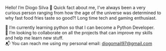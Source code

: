 Hello! I’m Diogo Silva 👋 Quick fact about me, I've always been a very curious person ranging from how the age of the universe was determined to why fast food fries taste so good?! Long time tech and gaming enthusiast.  
  
🌱 I’m currently learning python so that I can become a Python Developer.  
🤝 I’m looking to collaborate on all the projects that can improve my skills and help me learn new stuff.  
📬 You can reach me using my personal email: diogomail97@gmail.com


<!---
wixarth/wixarth is a ✨ speasdasdsdweqewqew
